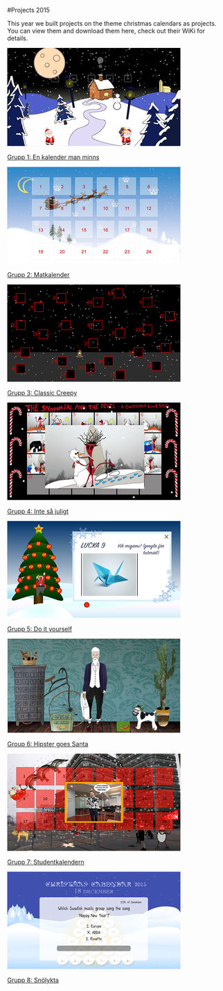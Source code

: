 #Projects 2015

This year we built projects on the theme christmas calendars as projects. You can view them and download them here, check out their WiKi for details.

![](https://github.com/MahApp/P1_2015/blob/master/images/Grupp1small.png)

[Grupp 1: En kalender man minns](https://github.com/antonilund/IxDkalender2015)


![](https://github.com/MahApp/P1_2015/blob/master/images/Grupp2small.png)

[Grupp 2: Matkalender](https://github.com/aminamuftic/julkalender)


![](https://github.com/MahApp/P1_2015/blob/master/images/Grupp3small.png)

[Grupp 3: Classic Creepy](https://github.com/MartenFriman/Julkalender-IDK-g3)


![](https://github.com/MahApp/P1_2015/blob/master/images/Grupp4small.png)

[Grupp 4: Inte så juligt](https://github.com/IvyEnyo/julkalender)


![](https://github.com/MahApp/P1_2015/blob/master/images/Grupp5small.png)

[Grupp 5: Do it yourself](https://github.com/KHallberg/Jul_grupp_5)


![](https://github.com/MahApp/P1_2015/blob/master/images/Grupp6small.png)

[Group 6: Hipster goes Santa](https://github.com/emilberzen/grupp6)


![](https://github.com/MahApp/P1_2015/blob/master/images/Grupp7small.png)

[Grupp 7: Studentkalendern](https://github.com/MarcusHakansson/Studentkalendern)


![](https://github.com/MahApp/P1_2015/blob/master/images/Grupp8small.png)

[Grupp 8: Snölykta](https://github.com/HyvelTjuven/Julkalender)





